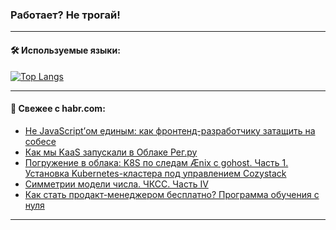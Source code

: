 ### Работает? Не трогай!

---
<!--
#### 🛠️ Technical stack:

![Java](https://img.shields.io/badge/Java-informational?logo=Oracle&style=flat&logoColor=white&color=FF4500)
![Kotlin](https://img.shields.io/badge/Kotlin-informational?logo=Kotlin&style=flat&logoColor=white&color=774D97)
![TS](https://img.shields.io/badge/TypeScript-informational?logo=typeScript&style=flat&logoColor=black&color=017acc)
![Python](https://img.shields.io/badge/Python-informational?logo=Python&style=flat&logoColor=black&color=ffdd54) <br>
![Spring](https://img.shields.io/badge/Spring-informational?logo=Spring&style=flat&logoColor=white&color=6DB33F) 
![SpringBoot](https://img.shields.io/badge/SpringBoot-informational?logo=SpringBoot&style=flat&logoColor=white&color=6DB33F)
![Nest](https://img.shields.io/badge/NestJS-informational?logo=NestJS&style=flat&logoColor=white&color=E0234E) 
![NodeJS](https://img.shields.io/badge/NodeJS-informational?logo=node.js&style=flat&logoColor=white&color=70A760)<br>
![PostgreSQL](https://img.shields.io/badge/PostgreSQL-informational?logo=PostgreSQL&style=flat&logoColor=white&color=DAA520)
![MongoDB](https://img.shields.io/badge/MongoDB-informational?logo=MongoDB&style=flat&logoColor=white&color=870000)
![Apache](https://img.shields.io/badge/Apache-informational?logo=apache&style=flat&logoColor=white&color=f74e28)

___ 
-->

#### 🛠️ Используемые языки:

[![Top Langs](https://github-readme-stats-u2qms2cxw-advtsettinggmailcoms-projects.vercel.app/api/top-langs/?username=zloylis&langs_count=10&hide_title=true&title_color=e6edf3&size_weight=0.5&count_weight=0.5&layout=compact&hide_progress=true&hide_border=true&theme=dracula)](https://github.com/zloylis)

<!---


####  :octocat:&nbsp;&nbsp; Статистика:

![GitHub stats](https://github-readme-stats-u2qms2cxw-advtsettinggmailcoms-projects.vercel.app/api?username=zloylis&show_icons=true&hide_border=true&theme=dracula&title_color=e6edf3&include_all_commits=true&count_private=true&hide_rank=false&hide_title=true&rank_icon=github)
-->
---

#### 💬 Свежее с habr.com:

<!-- BLOG-POST-LIST:START -->
- [Не JavaScript’ом единым: как фронтенд-разработчику затащить на собесе](https://habr.com/ru/companies/kts/articles/834732/?utm_source=habrahabr&utm_medium=rss&utm_campaign=834732)
- [Как мы KaaS запускали в Облаке Рег.ру](https://habr.com/ru/companies/runity/articles/834722/?utm_source=habrahabr&utm_medium=rss&utm_campaign=834722)
- [Погружение в облака: K8S по следам Ænix с gohost. Часть 1. Установка Kubernetes-кластера под управлением Cozystack](https://habr.com/ru/companies/aenix/articles/834682/?utm_source=habrahabr&utm_medium=rss&utm_campaign=834682)
- [Симметрии модели числа. ЧКСС. Часть IV](https://habr.com/ru/articles/833386/?utm_source=habrahabr&utm_medium=rss&utm_campaign=833386)
- [Как стать продакт-менеджером бесплатно? Программа обучения с нуля](https://habr.com/ru/articles/834670/?utm_source=habrahabr&utm_medium=rss&utm_campaign=834670)
<!-- BLOG-POST-LIST:END -->

---
